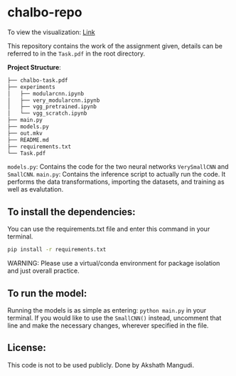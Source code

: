 # chalbo-repo

To view the visualization: [Link](https://www.youtube.com/watch?v=ooIvjzcmfug)

This repository contains the work of the assignment given, details can be referred to in the `Task.pdf` in the root directory. 

**Project Structure**: 
```bash
├── chalbo-task.pdf
├── experiments
│   ├── modularcnn.ipynb
│   ├── very_modularcnn.ipynb
│   ├── vgg_pretrained.ipynb
│   └── vgg_scratch.ipynb
├── main.py
├── models.py
├── out.mkv
├── README.md
├── requirements.txt
└── Task.pdf
```

`models.py`: Contains the code for the two neural networks `VerySmallCNN` and `SmallCNN`. 
`main.py`: Contains the inference script to actually run the code. It performs 
the data transformations, importing the datasets, and training as well as evalutation.

## To install the dependencies:

You can use the requirements.txt file and enter this command in your terminal. 
```bash
pip install -r requirements.txt
```

WARNING: Please use a virtual/conda environment for package isolation and just overall practice. 

## To run the model: 

Running the models is as simple as entering: `python main.py` in your terminal. If you would like to use the `SmallCNN()` instead, uncomment that line and make the necessary changes, wherever specified in the file.

## License: 

This code is not to be used publicly. Done by Akshath Mangudi. 